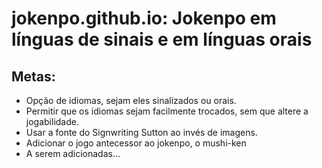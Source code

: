 <h1>jokenpo.github.io: Jokenpo em línguas de sinais e em línguas orais</h1>
<h2>Metas:</h2>
<ul>
<li>Opção de idiomas, sejam eles sinalizados ou orais.</li>
<li>Permitir que os idiomas sejam facilmente trocados, sem que altere a jogabilidade.</li>
<li>Usar a fonte do Signwriting Sutton ao invés de imagens.</li>
<li>Adicionar o jogo antecessor ao jokenpo, o <a alt="mushi-ken, clique aqui para saber mais ele.">mushi-ken</a></li>
<li>A serem adicionadas...</li>
</ul>
